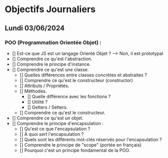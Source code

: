 # Objectifs Journaliers

## Lundi 03/06/2024

### POO (Programmation Orientée Objet) :

- [] Est-ce que JS est un langage Orienté Objet ? --> Non, il est prototypal
- [] Comprendre ce qu'est l'abstraction.
- [] Comprendre le principe d'instance.
- [] Comprendre ce qu'est une classe.
  - [] Quelles différences entre classes concrètes et abstraites ?
  - [] Comprendre ce qu'est le constructeur (constructor)
  - [] Attributs / Propriétés.
  - [] Méthodes.
      - [] Quelle différence avec les fonctions ?
      - [] Utilité ?
      - [] Getters / Setters.
  - [] Comprendre ce qu'est le constructeur.
- [] Comprendre ce qu'est un objet.
- [] Comprendre le principe d'encapsulation :
  - [] Qu'est ce que l'encapsulation ?
  - [] À quoi sert l'encapsulation ?
  - [] Quels sont les différents mot-clés réservés pour l'encapsulation ?
  - [] Comprendre le principe de "scope" (portée en français)
  - [] Pourquoi c'est un principe fondamental de la POO.